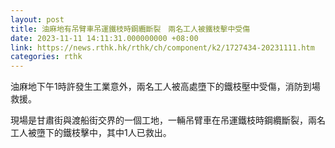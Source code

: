 ```yaml
---
layout: post
title: 油麻地有吊臂車吊運鐵枝時鋼纜斷裂　兩名工人被鐵枝擊中受傷
date: 2023-11-11 14:11:31.000000000 +08:00
link: https://news.rthk.hk/rthk/ch/component/k2/1727434-20231111.htm
categories: rthk
---
```


油麻地下午1時許發生工業意外，兩名工人被高處墮下的鐵枝壓中受傷，消防到場救援。

現場是甘肅街與渡船街交界的一個工地，一輛吊臂車在吊運鐵枝時鋼纜斷裂，兩名工人被墮下的鐵枝擊中，其中1人已救出。

